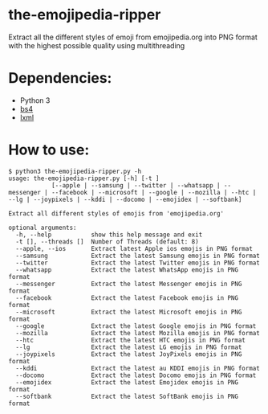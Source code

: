 # the-emojipedia-ripper
Extract all the different styles of emoji from emojipedia.org into PNG format with the highest possible quality using multithreading 

# Dependencies:

* Python 3
* [bs4](https://pypi.org/project/beautifulsoup4/)
* [lxml](https://pypi.org/project/lxml/)


# How to use:
```
$ python3 the-emojipedia-ripper.py -h
usage: the-emojipedia-ripper.py [-h] [-t ]
            [--apple | --samsung | --twitter | --whatsapp | --messenger | --facebook | --microsoft | --google | --mozilla | --htc | --lg | --joypixels | --kddi | --docomo | --emojidex | --softbank]

Extract all different styles of emojis from 'emojipedia.org'

optional arguments:
  -h, --help           show this help message and exit
  -t [], --threads []  Number of Threads (default: 8)
  --apple, --ios       Extract latest Apple ios emojis in PNG format
  --samsung            Extract the latest Samsung emojis in PNG format
  --twitter            Extract the latest Twitter emojis in PNG format
  --whatsapp           Extract the latest WhatsApp emojis in PNG format
  --messenger          Extract the latest Messenger emojis in PNG format
  --facebook           Extract the latest Facebook emojis in PNG format
  --microsoft          Extract the latest Microsoft emojis in PNG format
  --google             Extract the latest Google emojis in PNG format
  --mozilla            Extract the latest Mozilla emojis in PNG format
  --htc                Extract the latest HTC emojis in PNG format
  --lg                 Extract the latest LG emojis in PNG format
  --joypixels          Extract the latest JoyPixels emojis in PNG format
  --kddi               Extract the latest au KDDI emojis in PNG format
  --docomo             Extract the latest Docomo emojis in PNG format
  --emojidex           Extract the latest Emojidex emojis in PNG format
  --softbank           Extract the latest SoftBank emojis in PNG format
  ```
